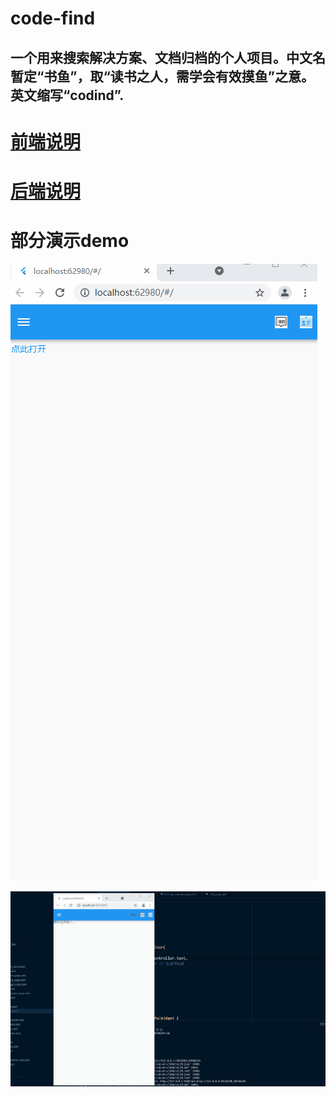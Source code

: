 <!--
 * @Descripttion: 
 * @version: 
 * @Author: xiaoshuyui
 * @email: guchengxi1994@qq.com
 * @Date: 2022-01-31 21:06:54
 * @LastEditors: xiaoshuyui
 * @LastEditTime: 2022-02-02 17:17:28
-->
# code-find

## 一个用来搜索解决方案、文档归档的个人项目。中文名暂定“书鱼”，取“读书之人，需学会有效摸鱼”之意。英文缩写“codind”.

#

# [前端说明](./frontend/codind/README.md)

# [后端说明](./backend/README.md)

# 部分演示demo

![code_find_01](./docs/code_find_01.gif)

![code_find_02](./docs/code_find_02.gif)